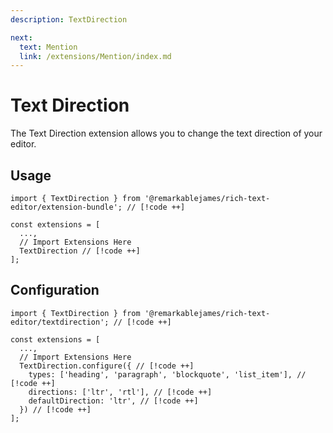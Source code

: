 ```yaml
---
description: TextDirection

next:
  text: Mention
  link: /extensions/Mention/index.md
---
```


# Text Direction

The Text Direction extension allows you to change the text direction of your editor.

## Usage

```tsx
import { TextDirection } from '@remarkablejames/rich-text-editor/extension-bundle'; // [!code ++]

const extensions = [
  ...,
  // Import Extensions Here
  TextDirection // [!code ++]
];
```

## Configuration

```tsx
import { TextDirection } from '@remarkablejames/rich-text-editor/textdirection'; // [!code ++]

const extensions = [
  ...,
  // Import Extensions Here
  TextDirection.configure({ // [!code ++]
    types: ['heading', 'paragraph', 'blockquote', 'list_item'], // [!code ++]
    directions: ['ltr', 'rtl'], // [!code ++]
    defaultDirection: 'ltr', // [!code ++]
  }) // [!code ++]
];
```
